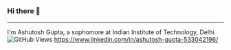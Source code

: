 ### Hi there 👋

<!--
**ashutoshg25/ashutoshg25** is a ✨ _special_ ✨ repository because its `README.md` (this file) appears on your GitHub profile.

Here are some ideas to get you started:

- 🔭 I’m currently working on ...
- 🌱 I’m currently learning ...
- 👯 I’m looking to collaborate on ...
- 🤔 I’m looking for help with ...
- 💬 Ask me about ...
- 📫 How to reach me: ...
- 😄 Pronouns: ...
- ⚡ Fun fact: ...
-->
------------

I'm Ashutosh Gupta, a sophomore at Indian Institute of Technology, Delhi. 
![GitHub Views](https://komarev.com/ghpvc/?username=ashutoshg25)
https://www.linkedin.com/in/ashutosh-gupta-533042196/
